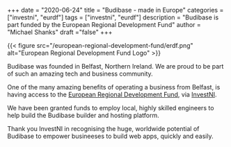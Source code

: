 +++
date = "2020-06-24"
title = "Budibase - made in Europe"
categories = ["investni", "eurdf"] 
tags = ["investni", "eurdf"]
description = "Budibase is part funded by the European Regional Development Fund"
author = "Michael Shanks"
draft ="false"
+++

{{< figure src="/european-regional-development-fund/erdf.png" alt="European Regional Development Fund Logo" >}}

Budibase was founded in Belfast, Northern Ireland. We are proud to be part of such an amazing tech and business community. 

One of the many amazing benefits of operating a business from Belfast, is having access to the [European Regional Development Fund](https://ec.europa.eu/regional_policy/en/funding/erdf/), via [InvestNI](https://www.investni.com).

We have been granted funds to employ local, highly skilled engineers to help build the Budibase builder and hosting platform.

Thank you InvestNI in recognising the huge, worldwide potential of Budibase to empower busineeses to build web apps, quickly and easily.
